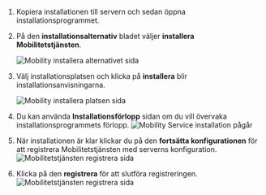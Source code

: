 1. Kopiera installationen till servern och sedan öppna installationsprogrammet.
2. På den **installationsalternativ** bladet väljer **installera Mobilitetstjänsten**.

    ![Mobility installera alternativet sida ](./media/site-recovery-install-mob-svc-gui/mobility1.png)
3. Välj installationsplatsen och klicka på **installera** blir installationsanvisningarna.

    ![Mobility installera platsen sida ](./media/site-recovery-install-mob-svc-gui/mobility2.png)
4. Du kan använda **Installationsförlopp** sidan om du vill övervaka installationsprogrammets förlopp.
    ![Mobility Service installation pågår](./media/site-recovery-install-mob-svc-gui/mobility3.png)

5. När installationen är klar klickar du på den **fortsätta konfigurationen** för att registrera Mobilitetstjänsten med serverns konfiguration.
    ![Mobilitetstjänsten registrera sida](./media/site-recovery-install-mob-svc-gui/mobility4.png)

6. Klicka på den **registrera** för att slutföra registreringen.
    ![Mobilitetstjänsten registrera sida](./media/site-recovery-install-mob-svc-gui/mobility5.png)
